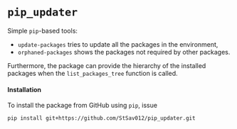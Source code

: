 # `pip_updater`

Simple `pip`-based tools:
- `update-packages` tries to update all the packages in the environment,
- `orphaned-packages` shows the packages not required by other packages.

Furthermore, the package can provide the hierarchy of the installed packages
when the `list_packages_tree` function is called.

#### Installation

To install the package from GitHub using `pip`, issue

```commandline
pip install git+https://github.com/StSav012/pip_updater.git
```
